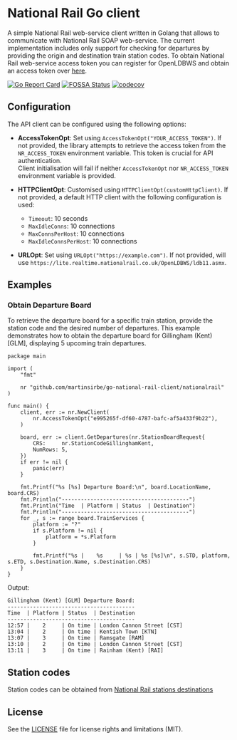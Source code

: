 # National Rail Go client

A simple National Rail web-service client written in Golang that allows to communicate with National Rail SOAP web-service.
The current implementation includes only support for checking for departures by providing the origin and destination train station codes.
To obtain National Rail web-service access token you can register for OpenLDBWS and obtain an access token over [here][1].

[![Go Report Card](https://goreportcard.com/badge/github.com/martinsirbe/go-national-rail-client)](https://goreportcard.com/report/github.com/martinsirbe/go-national-rail-client)
[![FOSSA Status](https://app.fossa.com/api/projects/git%2Bgithub.com%2Fmartinsirbe%2Fgo-national-rail-client.svg?type=shield)](https://app.fossa.com/projects/git%2Bgithub.com%2Fmartinsirbe%2Fgo-national-rail-client?ref=badge_shield)
[![codecov](https://codecov.io/gh/martinsirbe/go-national-rail-client/branch/main/graph/badge.svg)](https://codecov.io/gh/martinsirbe/go-national-rail-client)

## Configuration

The API client can be configured using the following options:
- **AccessTokenOpt**: Set using `AccessTokenOpt("YOUR_ACCESS_TOKEN")`. If not provided, the library attempts to 
retrieve the access token from the `NR_ACCESS_TOKEN` environment variable. This token is crucial for API authentication.  
Client initialisation will fail if neither `AccessTokenOpt` nor `NR_ACCESS_TOKEN` environment variable is provided.

- **HTTPClientOpt**: Customised using `HTTPClientOpt(customHttpClient)`. If not provided, a default HTTP client with 
the following configuration is used:
    - `Timeout`: 10 seconds
    - `MaxIdleConns`: 10 connections
    - `MaxConnsPerHost`: 10 connections
    - `MaxIdleConnsPerHost`: 10 connections

- **URLOpt**: Set using `URLOpt("https://example.com")`. If not provided, will use `https://lite.realtime.nationalrail.co.uk/OpenLDBWS/ldb11.asmx`.

## Examples
### Obtain Departure Board
To retrieve the departure board for a specific train station, provide the station code and the desired number of 
departures. This example demonstrates how to obtain the departure board for Gillingham (Kent) [GLM], displaying 5 
upcoming train departures.

```golang
package main

import (
	"fmt"

	nr "github.com/martinsirbe/go-national-rail-client/nationalrail"
)

func main() {
	client, err := nr.NewClient(
		nr.AccessTokenOpt("e995265f-df60-4787-bafc-af5a433f9b22"),
	)

	board, err := client.GetDepartures(nr.StationBoardRequest{
		CRS:     nr.StationCodeGillinghamKent,
		NumRows: 5,
	})
	if err != nil {
		panic(err)
	}

	fmt.Printf("%s [%s] Departure Board:\n", board.LocationName, board.CRS)
	fmt.Println("----------------------------------------")
	fmt.Println("Time  | Platform | Status  | Destination")
	fmt.Println("----------------------------------------")
	for _, s := range board.TrainServices {
		platform := "?"
		if s.Platform != nil {
			platform = *s.Platform
		}

		fmt.Printf("%s |    %s     | %s | %s [%s]\n", s.STD, platform, s.ETD, s.Destination.Name, s.Destination.CRS)
	}
}
```

Output:
```shell
Gillingham (Kent) [GLM] Departure Board:
----------------------------------------
Time  | Platform | Status  | Destination
----------------------------------------
12:57 |    2     | On time | London Cannon Street [CST]
13:04 |    2     | On time | Kentish Town [KTN]
13:07 |    3     | On time | Ramsgate [RAM]
13:10 |    2     | On time | London Cannon Street [CST]
13:11 |    3     | On time | Rainham (Kent) [RAI]
```

## Station codes
Station codes can be obtained from [National Rail stations destinations][2]

## License
See the [LICENSE](LICENSE.md) file for license rights and limitations (MIT).

[1]: http://realtime.nationalrail.co.uk/OpenLDBWSRegistration/
[2]: http://www.nationalrail.co.uk/stations_destinations/48541.aspx